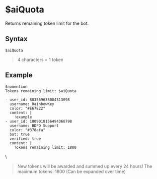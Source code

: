 # $aiQuota
Returns remaining token limit for the bot.

## Syntax
```
$aiQuota
```

> 4 characters = 1 token

## Example
```
$nomention
Tokens remaining limit: $aiQuota
```

``` discord yaml
- user_id: 803569638084313098
  username: RainbowKey
  color: "#E67E22"
  content: |
    !example
- user_id: 1009018156494368798
  username: BDFD Support
  color: "#378afa"
  bot: true
  verified: true
  content: |
    Tokens remaining limit: 1800
```
\

> New tokens will be awarded and summed up every 24 hours!
> The maximum tokens: 1800 (Can be expanded over time) 
